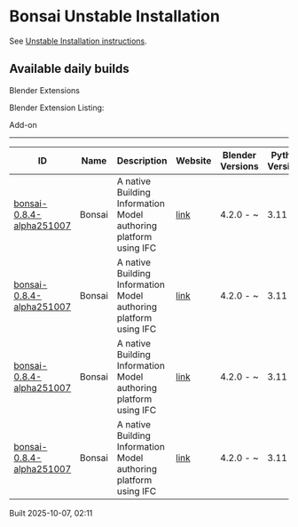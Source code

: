 # Bonsai Unstable Installation

See [Unstable Installation instructions](https://docs.bonsaibim.org/guides/development/installation.html#unstable-installation).

## Available daily builds

Blender Extensions


Blender Extension Listing:

Add-on

---

| ID | Name | Description | Website | Blender Versions | Python Versions | Platforms | Size |
| --- | --- | --- | --- | --- | --- | --- | --- |
| [bonsai-0.8.4-alpha251007](https://github.com/IfcOpenShell/IfcOpenShell/releases/download/bonsai-0.8.4-alpha2510070206/bonsai_py311-0.8.4-alpha251007-macos-arm64.zip?repository=https://raw.githubusercontent.com/IfcOpenShell/bonsai_unstable_repo/main/index.json&blender_version_min=4.2.0&platforms=macos-arm64&python_versions=3.11) | Bonsai | A native Building Information Model authoring platform using IFC | [link](https://bonsaibim.org/) | 4.2.0 - ~ | 3.11 | macos-arm64 | 129.8MB |
| [bonsai-0.8.4-alpha251007](https://github.com/IfcOpenShell/IfcOpenShell/releases/download/bonsai-0.8.4-alpha2510070206/bonsai_py311-0.8.4-alpha251007-macos-x64.zip?repository=https://raw.githubusercontent.com/IfcOpenShell/bonsai_unstable_repo/main/index.json&blender_version_min=4.2.0&platforms=macos-x64&python_versions=3.11) | Bonsai | A native Building Information Model authoring platform using IFC | [link](https://bonsaibim.org/) | 4.2.0 - ~ | 3.11 | macos-x64 | 126.9MB |
| [bonsai-0.8.4-alpha251007](https://github.com/IfcOpenShell/IfcOpenShell/releases/download/bonsai-0.8.4-alpha2510070206/bonsai_py311-0.8.4-alpha251007-linux-x64.zip?repository=https://raw.githubusercontent.com/IfcOpenShell/bonsai_unstable_repo/main/index.json&blender_version_min=4.2.0&platforms=linux-x64&python_versions=3.11) | Bonsai | A native Building Information Model authoring platform using IFC | [link](https://bonsaibim.org/) | 4.2.0 - ~ | 3.11 | linux-x64 | 136.2MB |
| [bonsai-0.8.4-alpha251007](https://github.com/IfcOpenShell/IfcOpenShell/releases/download/bonsai-0.8.4-alpha2510070206/bonsai_py311-0.8.4-alpha251007-windows-x64.zip?repository=https://raw.githubusercontent.com/IfcOpenShell/bonsai_unstable_repo/main/index.json&blender_version_min=4.2.0&platforms=windows-x64&python_versions=3.11) | Bonsai | A native Building Information Model authoring platform using IFC | [link](https://bonsaibim.org/) | 4.2.0 - ~ | 3.11 | windows-x64 | 111.3MB |

Built 2025-10-07, 02:11